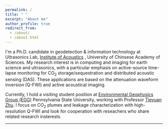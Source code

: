 ```yaml
---
permalink: /
title: " "
excerpt: "About me"
author_profile: true
redirect_from: 
  - /about/
  - /about.html
---
```


I'm a Ph.D. candidate in geodetection & information technology at Ultrasonics Lab, [Institute of Acoustics](http://english.ioa.cas.cn/) , University of Chinsese Academy of Sciences. My research interest is in computing and imaging for earth science and ultrasonics, with a particular emphasis on active-source time-lapse monitoring for CO$_2$ storage/sequestration and distributed acoustic sensing (DAS). These applications are based on the attenuation waveform inversion (Q-FWI) and active acoustical imaging.

Currently, I hold a visiting student position at [Environmental Geophysics Group (EGG)](https://sites.psu.edu/tzhu/group/) Pennsylvania State University, working with Professor [Tieyuan Zhu](https://www.geosc.psu.edu/directory/tieyuan-zhu). I focus on CO$_2$ plumes and leakage characterization with high-resolution Q-FWI and look for cooperation with reseachers who share related research insterests.

--- 
